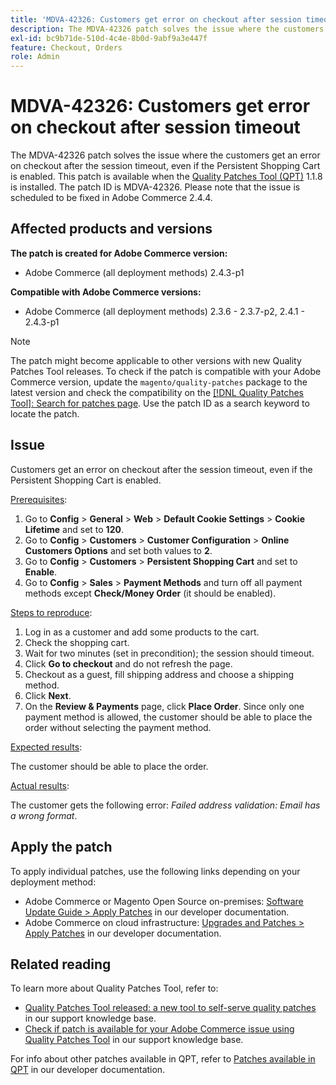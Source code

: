 ```yaml
---
title: 'MDVA-42326: Customers get error on checkout after session timeout'
description: The MDVA-42326 patch solves the issue where the customers get an error on checkout after the session timeout, even if the Persistent Shopping Cart is enabled. This patch is available when the [Quality Patches Tool (QPT)](/help/announcements/adobe-commerce-announcements/magento-quality-patches-released-new-tool-to-self-serve-quality-patches.md) 1.1.8 is installed. The patch ID is MDVA-42326. Please note that the issue is scheduled to be fixed in Adobe Commerce 2.4.4.
exl-id: bc9b71de-510d-4c4e-8b0d-9abf9a3e447f
feature: Checkout, Orders
role: Admin
---
```

# MDVA-42326: Customers get error on checkout after session timeout

The MDVA-42326 patch solves the issue where the customers get an error on checkout after the session timeout, even if the Persistent Shopping Cart is enabled. This patch is available when the [Quality Patches Tool (QPT)](/help/announcements/adobe-commerce-announcements/magento-quality-patches-released-new-tool-to-self-serve-quality-patches.md) 1.1.8 is installed. The patch ID is MDVA-42326. Please note that the issue is scheduled to be fixed in Adobe Commerce 2.4.4.

## Affected products and versions

**The patch is created for Adobe Commerce version:**

* Adobe Commerce (all deployment methods) 2.4.3-p1

**Compatible with Adobe Commerce versions:**

* Adobe Commerce (all deployment methods) 2.3.6 - 2.3.7-p2, 2.4.1 - 2.4.3-p1

>[!NOTE]
>
>The patch might become applicable to other versions with new Quality Patches Tool releases. To check if the patch is compatible with your Adobe Commerce version, update the `magento/quality-patches` package to the latest version and check the compatibility on the [[!DNL Quality Patches Tool]: Search for patches page](https://experienceleague.adobe.com/en/docs/commerce-knowledge-base/kb/announcements/commerce-announcements/magento-quality-patches-released-new-tool-to-self-serve-quality-patches). Use the patch ID as a search keyword to locate the patch.

## Issue

Customers get an error on checkout after the session timeout, even if the Persistent Shopping Cart is enabled.

<u>Prerequisites</u>:

1. Go to **Config** > **General** > **Web** > **Default Cookie Settings** > **Cookie Lifetime** and set to **120**.
1. Go to **Config** > **Customers** > **Customer Configuration** > **Online Customers Options** and set both values to **2**.
1. Go to **Config** > **Customers** > **Persistent Shopping Cart** and set to **Enable**.
1. Go to **Config** > **Sales** > **Payment Methods** and turn off all payment methods except **Check/Money Order** (it should be enabled).

<u>Steps to reproduce</u>:

1. Log in as a customer and add some products to the cart.
1. Check the shopping cart.
1. Wait for two minutes (set in precondition); the session should timeout.
1. Click **Go to checkout** and do not refresh the page.
1. Checkout as a guest, fill shipping address and choose a shipping method.
1. Click **Next**.
1. On the **Review & Payments** page, click **Place Order**. Since only one payment method is allowed, the customer should be able to place the order without selecting the payment method.

<u>Expected results</u>:

The customer should be able to place the order.

<u>Actual results</u>:

The customer gets the following error: *Failed address validation: Email has a wrong format*.

## Apply the patch

To apply individual patches, use the following links depending on your deployment method:

* Adobe Commerce or Magento Open Source on-premises: [Software Update Guide > Apply Patches](https://devdocs.magento.com/guides/v2.4/comp-mgr/patching/mqp.html) in our developer documentation.
* Adobe Commerce on cloud infrastructure: [Upgrades and Patches > Apply Patches](https://devdocs.magento.com/cloud/project/project-patch.html) in our developer documentation.

## Related reading

To learn more about Quality Patches Tool, refer to:

* [Quality Patches Tool released: a new tool to self-serve quality patches](/help/announcements/adobe-commerce-announcements/magento-quality-patches-released-new-tool-to-self-serve-quality-patches.md) in our support knowledge base.
* [Check if patch is available for your Adobe Commerce issue using Quality Patches Tool](/help/support-tools/patches-available-in-qpt-tool/check-patch-for-magento-issue-with-magento-quality-patches.md) in our support knowledge base.

For info about other patches available in QPT, refer to [Patches available in QPT](https://devdocs.magento.com/quality-patches/tool.html#patch-grid) in our developer documentation.
